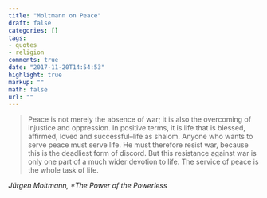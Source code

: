 ```yaml
---
title: "Moltmann on Peace"
draft: false
categories: []
tags:
- quotes 
- religion
comments: true
date: "2017-11-20T14:54:53"
highlight: true
markup: ""
math: false
url: ""
---
```


>Peace is not merely the absence of war; it is also the overcoming of injustice and oppression. In positive terms, it is life that is blessed, affirmed, loved and successful–life as shalom. Anyone who wants to serve peace must serve life. He must therefore resist war, because this is the deadliest form of discord. But this resistance against war is only one part of a much wider devotion to life. The service of peace is the whole task of life.

<cite>Jürgen Moltmann, **The Power of the Powerless*</cite>
